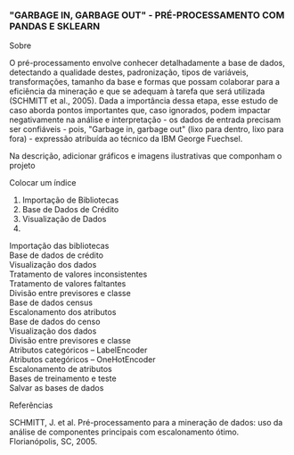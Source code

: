 <h3>"GARBAGE IN, GARBAGE OUT" - PRÉ-PROCESSAMENTO COM PANDAS E SKLEARN</h3>

Sobre

O pré-processamento envolve conhecer detalhadamente a base de dados, detectando a qualidade destes, padronização, tipos de variáveis, transformações, tamanho
da base e formas que possam colaborar para a eficiência da mineração e que se adequam à tarefa que será utilizada (SCHMITT et al., 2005). Dada a importância dessa etapa, esse estudo de caso aborda pontos importantes que, caso ignorados, podem impactar negativamente na análise e interpretação - os dados de entrada precisam ser confiáveis -  pois, "Garbage in, garbage out" (lixo para dentro, lixo para fora) - expressão atribuída ao técnico da IBM George Fuechsel.


Na descrição, adicionar gráficos e imagens ilustrativas que componham o projeto 

Colocar um índice




1. Importação de Bibliotecas 
2. Base de Dados de Crédito
3. Visualização de Dados
4. 


<dl>
<dt>Importação das bibliotecas</dt>
<dt>Base de dados de crédito</dt>
<dt>Visualização dos dados</dt>
<dt>Tratamento de valores inconsistentes</dt>
<dt>Tratamento de valores faltantes</dt>
<dt>Divisão entre previsores e classe</dt>
<dt>Base de dados census</dt>
<dt>Escalonamento dos atributos</dt>
<dt>Base de dados do censo</dt>
<dt>Visualização dos dados</dt>
<dt>Divisão entre previsores e classe</dt>
<dt>Atributos categóricos – LabelEncoder</dt>
<dt>Atributos categóricos – OneHotEncoder</dt>
<dt>Escalonamento de atributos</dt>
<dt>Bases de treinamento e teste</dt>
<dt>Salvar as bases de dados</dt>
</dl>


Referências

SCHMITT, J. et al. Pré-processamento para a mineração de dados: uso da análise de componentes principais com escalonamento ótimo. Florianópolis, SC, 2005.


